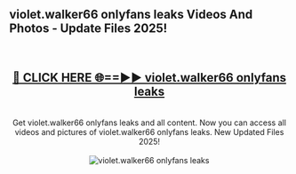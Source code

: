 <h2>violet.walker66 onlyfans leaks Videos And Photos - Update Files 2025!</h2>
<br>
<div align="center">
<h2><a href="https://linkcuts.com/hfmhzwbr" rel="nofollow">🔴 CLICK HERE 🌐==►► violet.walker66 onlyfans leaks</a></h2>
<br>
Get violet.walker66 onlyfans leaks and all content. Now you can access all videos and pictures of violet.walker66 onlyfans leaks. New Updated Files 2025!
<br>
<br>
<a href="https://linkcuts.com/hfmhzwbr" rel="nofollow" data-target="animated-image.originalLink"><img src="https://i.ibb.co.com/WyWwxjT/player-gif2.gif" alt="violet.walker66 onlyfans leaks" style="max-width: 100%; display: inline-block;" data-target="animated-image.originalImage"></a>
</div>
<br>